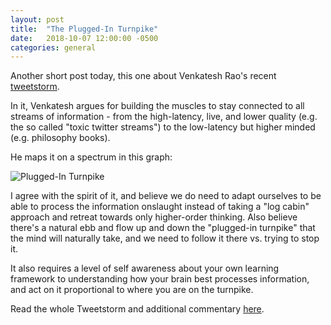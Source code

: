 ```yaml
---
layout: post
title:  "The Plugged-In Turnpike"
date:   2018-10-07 12:00:00 -0500
categories: general
---
```


Another short post today, this one about Venkatesh Rao's recent [tweetstorm](https://twitter.com/vgr/status/1047925106423603200).

In it, Venkatesh argues for building the muscles to stay connected to all streams of information - from the high-latency, live, and lower quality (e.g. the so called "toxic twitter streams") to the low-latency but higher minded (e.g. philosophy books).

He maps it on a spectrum in this graph:

![Plugged-In Turnpike](/blog/assets/img/plugged-in-turnpike.png)

I agree with the spirit of it, and believe we do need to adapt ourselves to be able to process the information onslaught instead of taking a "log cabin" approach and retreat towards only higher-order thinking. Also believe there's a natural ebb and flow up and down the "plugged-in turnpike" that the mind will naturally take, and we need to follow it there vs. trying to stop it.

It also requires a level of self awareness about your own learning framework to understanding how your brain best processes information, and act on it proportional to where you are on the turnpike.

Read the whole Tweetstorm and additional commentary [here](https://mailchi.mp/ribbonfarm/against-waldenponding?e=1b024ecc76).

